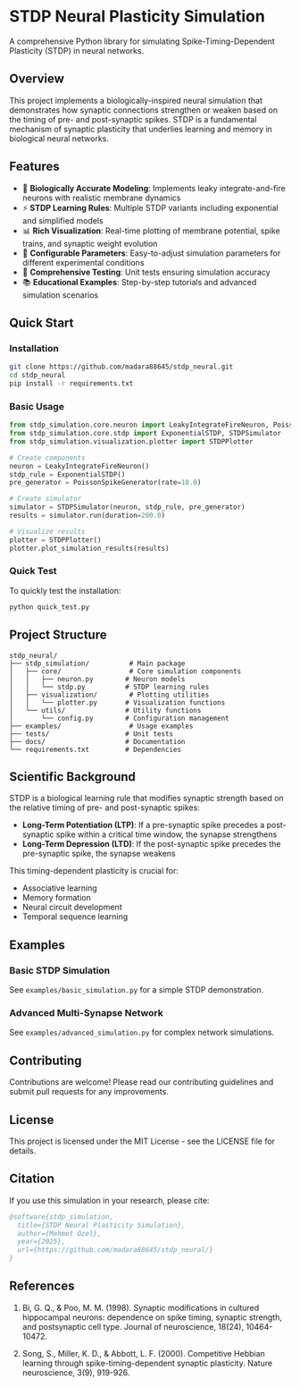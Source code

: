 # STDP Neural Plasticity Simulation

A comprehensive Python library for simulating Spike-Timing-Dependent Plasticity (STDP) in neural networks.

## Overview

This project implements a biologically-inspired neural simulation that demonstrates how synaptic connections strengthen or weaken based on the timing of pre- and post-synaptic spikes. STDP is a fundamental mechanism of synaptic plasticity that underlies learning and memory in biological neural networks.

## Features

- 🧠 **Biologically Accurate Modeling**: Implements leaky integrate-and-fire neurons with realistic membrane dynamics
- ⚡ **STDP Learning Rules**: Multiple STDP variants including exponential and simplified models
- 📊 **Rich Visualization**: Real-time plotting of membrane potential, spike trains, and synaptic weight evolution
- 🔧 **Configurable Parameters**: Easy-to-adjust simulation parameters for different experimental conditions
- 🧪 **Comprehensive Testing**: Unit tests ensuring simulation accuracy
- 📚 **Educational Examples**: Step-by-step tutorials and advanced simulation scenarios

## Quick Start

### Installation

```bash
git clone https://github.com/madara88645/stdp_neural.git
cd stdp_neural
pip install -r requirements.txt
```

### Basic Usage

```python
from stdp_simulation.core.neuron import LeakyIntegrateFireNeuron, PoissonSpikeGenerator
from stdp_simulation.core.stdp import ExponentialSTDP, STDPSimulator
from stdp_simulation.visualization.plotter import STDPPlotter

# Create components
neuron = LeakyIntegrateFireNeuron()
stdp_rule = ExponentialSTDP()
pre_generator = PoissonSpikeGenerator(rate=10.0)

# Create simulator
simulator = STDPSimulator(neuron, stdp_rule, pre_generator)
results = simulator.run(duration=200.0)

# Visualize results
plotter = STDPPlotter()
plotter.plot_simulation_results(results)
```

### Quick Test

To quickly test the installation:

```bash
python quick_test.py
```

## Project Structure

```
stdp_neural/
├── stdp_simulation/          # Main package
│   ├── core/                 # Core simulation components
│   │   ├── neuron.py        # Neuron models
│   │   └── stdp.py          # STDP learning rules
│   ├── visualization/        # Plotting utilities
│   │   └── plotter.py       # Visualization functions
│   └── utils/               # Utility functions
│       └── config.py        # Configuration management
├── examples/                 # Usage examples
├── tests/                   # Unit tests
├── docs/                    # Documentation
└── requirements.txt         # Dependencies
```

## Scientific Background

STDP is a biological learning rule that modifies synaptic strength based on the relative timing of pre- and post-synaptic spikes:

- **Long-Term Potentiation (LTP)**: If a pre-synaptic spike precedes a post-synaptic spike within a critical time window, the synapse strengthens
- **Long-Term Depression (LTD)**: If the post-synaptic spike precedes the pre-synaptic spike, the synapse weakens

This timing-dependent plasticity is crucial for:
- Associative learning
- Memory formation
- Neural circuit development
- Temporal sequence learning

## Examples

### Basic STDP Simulation
See `examples/basic_simulation.py` for a simple STDP demonstration.

### Advanced Multi-Synapse Network
See `examples/advanced_simulation.py` for complex network simulations.

## Contributing

Contributions are welcome! Please read our contributing guidelines and submit pull requests for any improvements.

## License

This project is licensed under the MIT License - see the LICENSE file for details.

## Citation

If you use this simulation in your research, please cite:

```bibtex
@software{stdp_simulation,
  title={STDP Neural Plasticity Simulation},
  author={Mehmet Ozel},
  year={2025},
  url={https://github.com/madara88645/stdp_neural/}
}
```

## References

1. Bi, G. Q., & Poo, M. M. (1998). Synaptic modifications in cultured hippocampal neurons: dependence on spike timing, synaptic strength, and postsynaptic cell type. Journal of neuroscience, 18(24), 10464-10472.

2. Song, S., Miller, K. D., & Abbott, L. F. (2000). Competitive Hebbian learning through spike-timing-dependent synaptic plasticity. Nature neuroscience, 3(9), 919-926.
